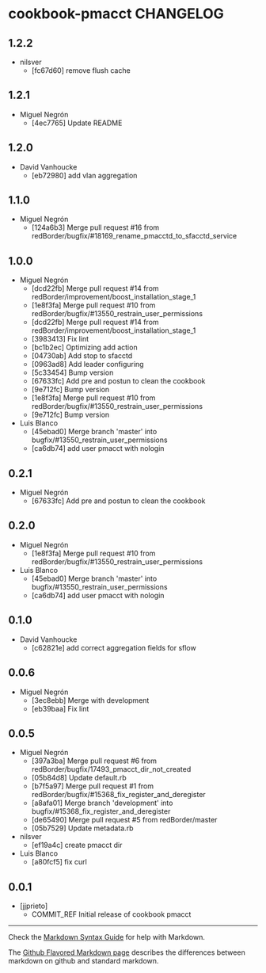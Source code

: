 cookbook-pmacct CHANGELOG
===============

## 1.2.2

  - nilsver
    - [fc67d60] remove flush cache

## 1.2.1

  - Miguel Negrón
    - [4ec7765] Update README

## 1.2.0

  - David Vanhoucke
    - [eb72980] add vlan aggregation

## 1.1.0

  - Miguel Negrón
    - [124a6b3] Merge pull request #16 from redBorder/bugfix/#18169_rename_pmacctd_to_sfacctd_service

## 1.0.0

  - Miguel Negrón
    - [dcd22fb] Merge pull request #14 from redBorder/improvement/boost_installation_stage_1
    - [1e8f3fa] Merge pull request #10 from redBorder/bugfix/#13550_restrain_user_permissions
    - [dcd22fb] Merge pull request #14 from redBorder/improvement/boost_installation_stage_1
    - [3983413] Fix lint
    - [bc1b2ec] Optimizing add action
    - [04730ab] Add stop to sfacctd
    - [0963ad8] Add leader configuring
    - [5c33454] Bump version
    - [67633fc] Add pre and postun to clean the cookbook
    - [9e712fc] Bump version
    - [1e8f3fa] Merge pull request #10 from redBorder/bugfix/#13550_restrain_user_permissions
    - [9e712fc] Bump version
  - Luis Blanco
    - [45ebad0] Merge branch 'master' into bugfix/#13550_restrain_user_permissions
    - [ca6db74] add user pmacct with nologin

## 0.2.1

  - Miguel Negrón
    - [67633fc] Add pre and postun to clean the cookbook

## 0.2.0

  - Miguel Negrón
    - [1e8f3fa] Merge pull request #10 from redBorder/bugfix/#13550_restrain_user_permissions
  - Luis Blanco
    - [45ebad0] Merge branch 'master' into bugfix/#13550_restrain_user_permissions
    - [ca6db74] add user pmacct with nologin

## 0.1.0

  - David Vanhoucke
    - [c62821e] add correct aggregation fields for sflow

## 0.0.6

  - Miguel Negrón
    - [3ec8ebb] Merge with development
    - [eb39baa] Fix lint

## 0.0.5

  - Miguel Negrón
    - [397a3ba] Merge pull request #6 from redBorder/bugfix/17493_pmacct_dir_not_created
    - [05b84d8] Update default.rb
    - [b7f5a97] Merge pull request #1 from redBorder/bugfix/#15368_fix_register_and_deregister
    - [a8afa01] Merge branch 'development' into bugfix/#15368_fix_register_and_deregister
    - [de65490] Merge pull request #5 from redBorder/master
    - [05b7529] Update metadata.rb
  - nilsver
    - [ef19a4c] create pmacct dir
  - Luis Blanco
    - [a80fcf5] fix curl

## 0.0.1

  - [jjprieto]
    - COMMIT_REF Initial release of cookbook pmacct

- - -
Check the [Markdown Syntax Guide](http://daringfireball.net/projects/markdown/syntax) for help with Markdown.

The [Github Flavored Markdown page](http://github.github.com/github-flavored-markdown/) describes the differences between markdown on github and standard markdown.
